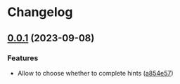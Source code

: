 # Changelog

## [0.0.1](https://github.com/ysthakur/sline/compare/v0.0.0...v0.0.1) (2023-09-08)


### Features

* Allow to choose whether to complete hints ([a854e57](https://github.com/ysthakur/sline/commit/a854e57417bdae817ceec4a1dee0f2ae508ae3e2))
